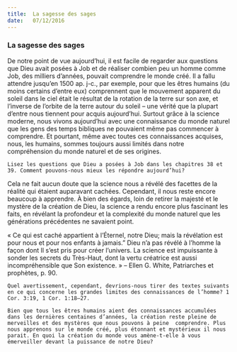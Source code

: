 ```yaml
---
title:  La sagesse des sages
date:   07/12/2016
---
```


### La sagesse des sages 

De notre point de vue aujourd’hui, il est facile de regarder aux questions que Dieu avait posées à Job et de réaliser combien peu un homme comme Job, des milliers d’années, pouvait  comprendre le monde créé. Il a fallu attendre jusqu’en 1500 ap. j-c., par exemple, pour que les êtres humains (du moins certains d’entre eux) comprennent que le mouvement apparent du soleil dans le ciel était le résultat de la rotation de la terre sur son axe, et l’inverse de l’orbite de la terre autour du soleil – une vérité que la plupart d’entre nous tiennent pour acquis aujourd’hui. Surtout grâce à la science moderne, nous vivons aujourd’hui avec une connaissance du monde naturel que les gens des temps bibliques ne pouvaient même pas commencer à comprendre. Et pourtant, même avec toutes ces connaissances acquises, nous, les humains, sommes toujours aussi limités dans notre compréhension du monde naturel et de ses origines. 

`Lisez les questions que Dieu a posées à Job dans les chapitres 38 et 39. Comment pouvons-nous mieux les répondre aujourd’hui?` 

Cela ne fait aucun doute que la science nous a révélé des facettes de la réalité qui étaient auparavant cachées. Cependant, il nous reste encore beaucoup à apprendre. À bien des égards, loin de retirer la majesté et le mystère de la création de Dieu, la science a rendu encore plus fascinant les faits, en révélant la profondeur et la complexité du monde naturel que les générations précédentes ne savaient point.

« Ce qui est caché appartient à l’Éternel, notre Dieu; mais la révélation est pour nous et pour nos enfants à jamais.” Dieu n’a pas révélé à l’homme la façon dont Il s’est pris pour créer l’univers. La science est impuissante à sonder les secrets du Très-Haut, dont la vertu créatrice est aussi incompréhensible que Son existence. » – Ellen G. White, Patriarches et prophètes, p. 90. 

`Quel avertissement, cependant, devrions-nous tirer des textes suivants en ce qui concerne les grandes limites des connaissances de l’homme? 1 Cor. 3:19, 1 Cor. 1:18–27.` 

`Bien que tous les êtres humains aient des connaissances accumulées dans les dernières centaines d’années, la création reste pleine de merveilles et des mystères que nous pouvons à peine  comprendre. Plus nous apprenons sur le monde créé, plus étonnant et mystérieux il nous parait. En quoi la création du monde vous amène-t-elle à vous émerveiller devant la puissance de notre Dieu?` 
